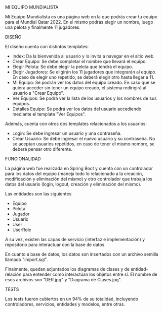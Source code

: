 MI EQUIPO MUNDIALISTA

Mi Equipo Mundialista es una página web en la que podrás crear tu equipo para el Mundial Qatar 2022.
En el mismo podrás elegir un nombre, luego una pelota y finalmente 11 jugadores.

DISEÑO

El diseño cuenta con distintos templates:
- Index: Da la bienvenida al usuario y lo invita a navegar en el sitio web.
- Crear Equipo: Se debe completar el nombre que llevará el equipo.
- Elegir Pelota: Se debe elegir la pelota que tendrá el equipo.
- Elegir Jugadores: Se eligirán los 11 jugadores que integrarán al equipo. En caso de elegir uno repetido, se deberá elegir otro hasta llegar a 11.
- Mi Equipo: Se podrán ver los datos del equipo creado. En caso que se quiera acceder sin tener un equipo creado, el sistema redirigirá al usuario a "Crear Equipo".
- Ver Equipos: Se podrá ver la lista de los usuarios y los nombres de sus equipos.
- Detalles Equipo: Se podrá ver los datos del usuario accediendo mediante el template "Ver Equipos".

Además, cuenta con otros dos templates relacionados a los usuarios:
- Login: Se debe ingresar un usuario y una contraseña.
- Crear Usuario: Se debe ingresar el nuevo usuario y su contraseña. No se aceptan usuarios repetidos, en caso de tener el mismo nombre, se deberá pensar otro diferente.

FUNCIONALIDAD

La página web fue realizada en Spring Boot y cuenta con un controlador para los datos del equipo (maneja todo lo relacionado a la creación, modificación y eliminación del mismo) y otro controlador que trabaja los datos del usuario (login, logout, creación y eliminación del mismo).

Las entidades son las siguientes:
- Equipo
- Pelota
- Jugador
- Usuario
- User
- UserRole

A su vez, existen las capas de servicio (interfaz e implementación) y repositorio para interactuar con la base de datos.

En cuanto a base de datos, los datos son insertados con un archivo semilla llamado "import.sql".

Finalmente, quedan adjuntados los diagramas de clases y de entidad-relación para entender como interactúan los objetos entre sí. El nombre de esos archivos son "DER.jpg" y "Diagrama de Clases.jpg".

TESTS

Los tests fueron cubiertos en un 94% de su totalidad, incluyendo controladores, servicios, entidades y modelos, entre otras.
